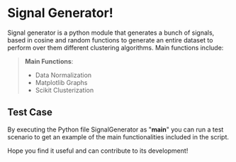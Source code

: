 Signal Generator!
===================

Signal generator is a python module that generates a bunch of signals, based in cosine and random functions to generate an entire dataset to perform over them different clustering algorithms. Main functions include:

> **Main Functions**:
>  - Data Normalization
>  - Matplotlib Graphs
>  - Scikit Clusterization

Test Case
-------------------
By executing the Python file SignalGenerator as "__main__" you can run a test scenario to get an example of the main functionalities included in the script.





Hope you find it useful and can contribute to its development!


